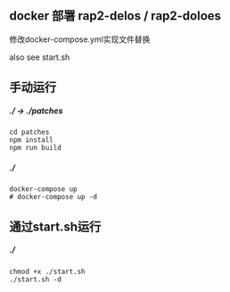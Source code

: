 ## docker 部署 rap2-delos / rap2-doloes 

修改docker-compose.yml实现文件替换

also see start.sh


## 手动运行
##### ./ -> ./patches
```
cd patches
npm install
npm run build
```

##### ./
```
docker-compose up 
# docker-compose up -d
```

## 通过start.sh运行
##### ./
```
chmod +x ./start.sh
./start.sh -d
```


